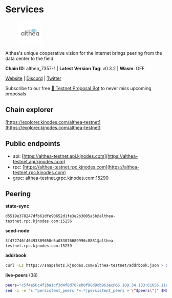 # Services

<figure><img src="https://raw.githubusercontent.com/kj89/cosmos-images/main/logos/althea.png" alt=""><figcaption></figcaption></figure>

Althea's unique cooperative vision for the internet  brings peering from the data center to the field

**Chain ID**: althea_7357-1 | **Latest Version Tag**: v0.3.2 | **Wasm**: OFF

[Website](https://www.althea.net) | [Discord](https://discord.gg/ZTKWfpDs) | [Twitter](https://twitter.com/altheanetwork)



Subscribe to our free [🤖 Testnet Proposal Bot](https://t.me/kjnodes_testnet_proposal_bot) to never miss upcoming proposals


## Chain explorer
[https://explorer.kjnodes.com/althea-testnet](https://explorer.kjnodes.com/althea-testnet)

## Public endpoints

* api: [https://althea-testnet.api.kjnodes.com](https://althea-testnet.api.kjnodes.com)
* rpc: [https://althea-testnet.rpc.kjnodes.com](https://althea-testnet.rpc.kjnodes.com)
* grpc: althea-testnet.grpc.kjnodes.com:15290

## Peering

**state-sync**

```text
d5519e378247dfb61dfe90652d1fe3e2b3005a5b@althea-testnet.rpc.kjnodes.com:15256
```

**seed-node**

```text
3f472746f46493309650e5a033076689996c8881@althea-testnet.rpc.kjnodes.com:15259
```

**addrbook**
```bash
curl -Ls https://snapshots.kjnodes.com/althea-testnet/addrbook.json > $HOME/.althea/config/addrbook.json
```

**live-peers** (38)
```bash
peers="c5f4a56c4f1ba1cf3d4f8d787eb0f90d9cb963ec@65.109.34.133:61056,11e8f38e3c5601e4ab2333d5a5bbb108a39b8e1c@159.69.110.238:26656,18643335ebbf1119ef5da9bbb2b65ce651a47ef1@5.9.106.214:26676,c1ad743c152d67dea9df71e3de2024cddd57c0cb@31.220.84.183:26656,856ac01afa0163c27b69e1b25464427310120924@85.25.134.23:26656,a3ac64c5c84817f3694a866298399e6ad71ff26c@65.21.53.39:26656,6d97969912514e3583dee8e0cca15a383adbde6c@213.246.57.175:26656,937dcf8c45b7c64e5188a7036427f2ce86383035@95.165.89.222:24126,70caf9545f6fd67f2561964b0a69bf36ba6f81d4@5.161.205.63:26656,ab3ba67d06d109e135f5cd22a3d4d6b1784e3a70@161.97.65.170:36656,0037b2dc30933fa5c027a83be39f0061253ff83b@5.189.157.140:26656,76932bbeb29836c6405329c21358d051ef6e33a3@65.109.65.163:21856,0d4220d2bbda711183a8db6f45c26b1541fa0d6a@65.109.116.204:21856,1d9a103d1e24c590bdfb577537eddd19a322f886@65.109.92.240:17886,17edf24237b1c2b5b196d344761f964407d05862@65.108.233.109:12456,fd54b3d5e49c047dae61ca3a8e430f500eab783c@65.109.92.148:26656,96320aaab7794933fddbc2bb101e54b8697c58e7@141.95.65.26:26656,ff3fe47b494b0bf3dedf2d47dc9acf0e2ba3b7ae@65.108.43.113:52656,cd71580f8ab4af6beeaf867702a86ca6f9331f71@65.19.136.133:23296,d5519e378247dfb61dfe90652d1fe3e2b3005a5b@65.109.68.190:52656,04917b5810df2a380c1b18d83f577f1aba550818@222.106.187.14:53300,0aac1fc75b4a613f6bb7d15c6250350d478227a6@66.45.231.30:11144,975393744d620d9dcb8dfd21c0282a6285766523@176.57.184.215:26656,c1c28d02ef687f2d80b8e4540d9297835e75b6f0@139.59.67.156:26656,a1c05be605625e7fd3af6b9e5c84937a48482be5@35.201.194.177:26656,6c3d7683bf40a521b7c22391fd6c989b46a2e0e2@78.46.106.75:27656,4f5eb5164329a61fc898ac75849ae873c8e539c9@66.172.36.135:14656,7eb055628aee375914d7d265ef4bc01ea692fe95@65.109.82.106:31656,d5040e6aa2f190e04a39dc27e8199786a848e1cd@161.97.99.251:26156,bcec1c0df99526be43efa248491b87e8a2374ebe@94.130.26.9:26956,c831cd6ac278ab971eca94dda0c29191e8f39036@138.201.135.123:26656,9f400fb31918f6df362e1e17539dfc568cb82f7f@65.21.91.160:27322,c6e1ed7117cd56036cc51835945d155e9c474c01@144.76.17.123:26656,f6e3f995ba1c3ceed8bd556d9a23d2922d98a9a6@66.172.36.136:14656,695f6de1a39a5f189015a50ef5f9df144a76b4d8@65.108.233.102:36656,90d692d481c1c4739ba8a7045b5552fa8d410901@88.99.164.158:17886,3aeffaa1ac7b6741110987cfae4604751ac7d865@107.22.132.229:26656,ade4d8bc8cbe014af6ebdf3cb7b1e9ad36f412c0@176.9.82.221:12456"
sed -i -e "s|^persistent_peers *=.*|persistent_peers = \"$peers\"|" $HOME/.althea/config/config.toml
```

